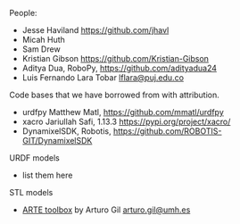 People:

* Jesse Haviland https://github.com/jhavl
* Micah Huth
* Sam Drew
* Kristian Gibson https://github.com/Kristian-Gibson
* Aditya Dua, RoboPy, https://github.com/adityadua24
* Luis Fernando Lara Tobar  lflara@puj.edu.co


Code bases that we have borrowed from with attribution.

* urdfpy Matthew Matl, https://github.com/mmatl/urdfpy
* xacro Jariullah Safi, 1.13.3 https://pypi.org/project/xacro/
* DynamixelSDK, Robotis, https://github.com/ROBOTIS-GIT/DynamixelSDK

URDF models 

* list them here

STL models

* [ARTE toolbox](https://github.com/4rtur1t0) by Arturo Gil arturo.gil@umh.es
